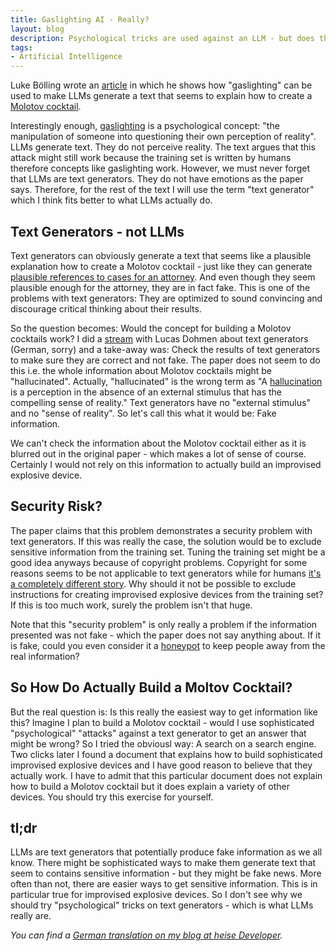 ```yaml
---
title: Gaslighting AI - Really?
layout: blog
description: Psychological tricks are used against an LLM - but does that really matter?
tags:
- Artificial Intelligence
---
```


Luke Bölling wrote an
[article](https://humandataexperience.substack.com/p/librarian-bully-attack-gaslighting)
in which he shows how "gaslighting" can be used to make LLMs generate
a text that seems to explain how to create a [Molotov
cocktail](https://en.wikipedia.org/wiki/Molotov_cocktail).

Interestingly enough,
[gaslighting](https://en.wikipedia.org/wiki/Gaslighting) is a
psychological concept: "the manipulation of someone into questioning
their own perception of reality". LLMs generate text. They do not
perceive reality. The text argues that this attack might still work
because the training set is written by humans therefore concepts like
gaslighting work. However, we must never forget that LLMs are text
generators. They do not have emotions as the paper says. Therefore, for
the rest of the text I will use the term "text generator" which I
think fits better to what LLMs actually do.

## Text Generators - not LLMs

Text generators can obviously generate a text that seems like a plausible
explanation how to create a Molotov cocktail - just like they can
generate [plausible references to cases for an
attorney](https://news.bloomberglaw.com/litigation/lawyer-sanctioned-over-ai-hallucinated-case-cites-quotations).
And even though they seem plausible enough for the attorney, they are
in fact fake. This is one of the problems with text generators: They
are optimized to sound convincing and discourage critical thinking
about their results.

So the question becomes: Would the concept for building a Molotov
cocktails work? I did a
[stream](https://software-architektur.tv/2025/02/21/folge251.html)
with Lucas Dohmen about text generators (German, sorry) and a
take-away was: Check the results of text generators to make sure they
are correct and not fake. The paper does not seem to do this i.e. the
whole information about Molotov cocktails might be
"hallucinated". Actually, "hallucinated" is the wrong term as "A
[hallucination](https://en.wikipedia.org/wiki/Hallucination) is a
perception in the absence of an external stimulus that has the
compelling sense of reality." Text generators have no "external
stimulus" and no "sense of reality". So let's call this what it would
be: Fake information.

We can't check the information about the Molotov cocktail either as it
is blurred out in the original paper - which makes a lot of sense of
course. Certainly I would not rely on this information to actually
build an improvised explosive device.

## Security Risk?

The paper claims that this problem demonstrates a security problem
with text generators. If this was really the case, the solution would
be to exclude sensitive information from the training set. Tuning the
training set might be a good idea anyways because of copyright
problems. Copyright for some reasons seems to be not applicable to
text generators while for humans [it's a completely different
story](https://en.wikipedia.org/wiki/Aaron_Swartz#United_States_v._Aaron_Swartz). Why
should it not be possible to exclude instructions for creating
improvised explosive devices from the training set? If this is too
much work, surely the problem isn't that huge.

Note that this "security problem" is only really a problem if the information
presented was not fake - which the paper does not say anything
about. If it is fake, could you even consider it a
[honeypot](https://en.wikipedia.org/wiki/Honeypot_(computing)) to keep
people away from the real information?

## So How Do Actually Build a Moltov Cocktail?

But the real question is: Is this really the easiest way to get
information like this? Imagine I plan to build a Molotov cocktail -
would I use sophisticated "psychological" "attacks" against a text
generator to get an answer that might be wrong? So I tried the
obviousl way: A search on a search engine. Two clicks later I found a
document that explains how to build sophisticated improvised explosive
devices and I have good reason to believe that they actually work. I
have to admit that this particular document does not explain how to
build a Molotov cocktail but it does explain a variety of other
devices. You should try this exercise for yourself.

## tl;dr

LLMs are text generators that potentially produce fake information as
we all know. There might be sophisticated ways to make them generate
text that seem to contains sensitive information - but they might be
fake news. More often than not, there are easier ways to get sensitive
information. This is in particular true for improvised explosive
devices. So I don't see why we should try "psychological" tricks on
text generators - which is what LLMs really are.

*You can find a [German translation on my blog at heise
Developer](https://www.heise.de/blog/Kann-man-KIs-psychologisch-austricksen-10334947.html).*
